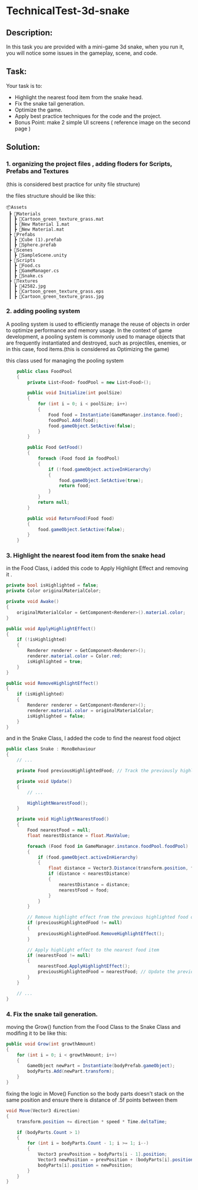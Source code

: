 # TechnicalTest-3d-snake
## Description:
In this task you are provided with a mini-game 3d snake, when you run it, you will notice some issues in the gameplay, scene, and code.

## Task:
Your task is to:
- Highlight the nearest food item from the snake head.
- Fix the snake tail generation.
- Optimize the game.
- Apply best practice techniques for the code and the project.
- Bonus Point: make 2 simple UI screens ( reference image on the second page )

## Solution:
### 1. organizing the project files , adding floders for Scripts, Prefabs and Textures 
(this is considered best practice for unity file structure)

the files structure should be like this:
```
📦Assets
 ┣ 📂Materials
 ┃ ┣ 📜Cartoon_green_texture_grass.mat
 ┃ ┣ 📜New Material 1.mat
 ┃ ┣ 📜New Material.mat
 ┣ 📂Prefabs
 ┃ ┣ 📜Cube (1).prefab
 ┃ ┣ 📜Sphere.prefab
 ┣ 📂Scenes
 ┃ ┣ 📜SampleScene.unity
 ┣ 📂Scripts
 ┃ ┣ 📜Food.cs
 ┃ ┣ 📜GameManager.cs
 ┃ ┣ 📜Snake.cs
 ┣ 📂Textures
 ┃ ┣ 📜42582.jpg
 ┃ ┣ 📜Cartoon_green_texture_grass.eps
 ┃ ┣ 📜Cartoon_green_texture_grass.jpg
```
### 2. adding pooling system
A pooling system is used to efficiently manage the reuse of objects in order to optimize performance and memory usage. In the context of game development, a pooling system is commonly used to manage objects that are frequently instantiated and destroyed, such as projectiles, enemies, or in this case, food items.(this is considered as Optimizing the game)

this class used for managing the pooling system
```csharp
    public class FoodPool
    {
        private List<Food> foodPool = new List<Food>();

        public void Initialize(int poolSize)
        {
            for (int i = 0; i < poolSize; i++)
            {
                Food food = Instantiate(GameManager.instance.food);
                foodPool.Add(food);
                food.gameObject.SetActive(false);
            }
        }

        public Food GetFood()
        {
            foreach (Food food in foodPool)
            {
                if (!food.gameObject.activeInHierarchy)
                {
                    food.gameObject.SetActive(true);
                    return food;
                }
            }
            return null;
        }

        public void ReturnFood(Food food)
        {
            food.gameObject.SetActive(false);
        }
    }
```

### 3. Highlight the nearest food item from the snake head
in the Food Class, i added this code to Apply Highlight Effect and removing it .

```csharp
private bool isHighlighted = false;
private Color originalMaterialColor;

private void Awake()
{
    originalMaterialColor = GetComponent<Renderer>().material.color;
}

public void ApplyHighlightEffect()
{
    if (!isHighlighted)
    {
        Renderer renderer = GetComponent<Renderer>();
        renderer.material.color = Color.red;
        isHighlighted = true;
    }
}

public void RemoveHighlightEffect()
{
    if (isHighlighted)
    {
        Renderer renderer = GetComponent<Renderer>();
        renderer.material.color = originalMaterialColor;
        isHighlighted = false;
    }
}
```
and in the Snake Class, I added the code to find the nearest food object
```csharp
public class Snake : MonoBehaviour
{
    // ...

    private Food previousHighlightedFood; // Track the previously highlighted food object

    private void Update()
    {
        // ...

        HighlightNearestFood();
    }

    private void HighlightNearestFood()
    {
        Food nearestFood = null;
        float nearestDistance = float.MaxValue;

        foreach (Food food in GameManager.instance.foodPool.foodPool)
        {
            if (food.gameObject.activeInHierarchy)
            {
                float distance = Vector3.Distance(transform.position, food.transform.position);
                if (distance < nearestDistance)
                {
                    nearestDistance = distance;
                    nearestFood = food;
                }
            }
        }

        // Remove highlight effect from the previous highlighted food object
        if (previousHighlightedFood != null)
        {
            previousHighlightedFood.RemoveHighlightEffect();
        }

        // Apply highlight effect to the nearest food item
        if (nearestFood != null)
        {
            nearestFood.ApplyHighlightEffect();
            previousHighlightedFood = nearestFood; // Update the previously highlighted food object
        }
    }

    // ...
}
```
### 4. Fix the snake tail generation.
moving the Grow() function from the Food Class to the Snake Class and modifing it to be like this:
```csharp
public void Grow(int growthAmount)
{
    for (int i = 0; i < growthAmount; i++)
    {
        GameObject newPart = Instantiate(bodyPrefab.gameObject);
        bodyParts.Add(newPart.transform);
    }
}
```
fixing the logic in Move() Function so the body parts doesn't stack on the same position and ensure there is distance of .5f points between them
```csharp
void Move(Vector3 direction)
{
    transform.position += direction * speed * Time.deltaTime;

    if (bodyParts.Count > 1)
    {
        for (int i = bodyParts.Count - 1; i >= 1; i--)
        {
            Vector3 prevPosition = bodyParts[i - 1].position;
            Vector3 newPosition = prevPosition + (bodyParts[i].position - prevPosition).normalized * 0.5f;
            bodyParts[i].position = newPosition;
        }
    }
}
```